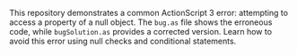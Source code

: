 This repository demonstrates a common ActionScript 3 error: attempting to access a property of a null object.  The `bug.as` file shows the erroneous code, while `bugSolution.as` provides a corrected version.  Learn how to avoid this error using null checks and conditional statements.